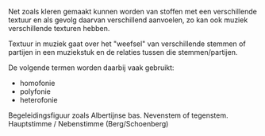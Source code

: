 Net zoals kleren gemaakt kunnen worden van stoffen met een verschillende textuur en als gevolg daarvan verschillend aanvoelen, zo kan ook muziek verschillende texturen hebben.

Textuur in muziek gaat over het "weefsel" van verschillende stemmen of partijen in een muziekstuk en de relaties tussen die stemmen/partijen.

De volgende termen worden daarbij vaak gebruikt:
- homofonie
- polyfonie
- heterofonie

Begeleidingsfiguur zoals Albertijnse bas.
Nevenstem of tegenstem.
Hauptstimme / Nebenstimme (Berg/Schoenberg)
